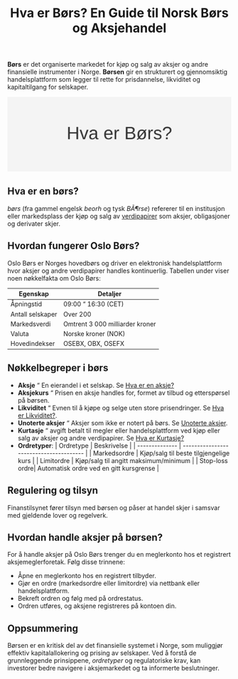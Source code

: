 ﻿---
title: "Hva er Børs? En Guide til Norsk Børs og Aksjehandel"
seoTitle: "Børs | Slik fungerer Oslo Børs og handel med aksjer"
description: "Børs er den organiserte markedsplassen for kjøp og salg av aksjer og andre verdipapirer. Denne guiden forklarer hvordan Oslo Børs fungerer, sentrale begreper, åpningstider og praktiske steg for å handle aksjer trygt og effektivt."
summary: "Hva er børs og hvordan fungerer Oslo Børs? Praktisk oversikt over handel, begreper og prosess."
---

**Børs** er det organiserte markedet for kjøp og salg av aksjer og andre finansielle instrumenter i Norge. **Børsen** gir en strukturert og gjennomsiktig handelsplattform som legger til rette for prisdannelse, likviditet og kapitaltilgang for selskaper.

![Hva er Børs? En Guide til Norsk Børs og Aksjehandel](bors-image.svg)

## Hva er en børs?

*børs* (fra gammel engelsk *beorh* og tysk *BÃ¶rse*) refererer til en institusjon eller markedsplass der kjøp og salg av [verdipapirer](/blogs/regnskap/hva-er-verdipapir "Hva er Verdipapir? En Komplett Guide til Verdipapirer") som aksjer, obligasjoner og derivater skjer.

## Hvordan fungerer Oslo Børs?

Oslo Børs er Norges hovedbørs og driver en elektronisk handelsplattform hvor aksjer og andre verdipapirer handles kontinuerlig. Tabellen under viser noen nøkkelfakta om Oslo Børs:

| Egenskap           | Detaljer                                |
| ------------------ | --------------------------------------- |
| Åpningstid         | 09:00 “ 16:30 (CET)                     |
| Antall selskaper   | Over 200                                |
| Markedsverdi       | Omtrent 3 000 milliarder kroner         |
| Valuta             | Norske kroner (NOK)                     |
| Hovedindekser      | OSEBX, OBX, OSEFX                       |

## Nøkkelbegreper i børs

* **Aksje** “ En eierandel i et selskap. Se [Hva er en aksje?](/blogs/regnskap/hva-er-en-aksje "Hva er en Aksje?")
* **Aksjekurs** “ Prisen en aksje handles for, formet av tilbud og etterspørsel på børsen.
* **Likviditet** “ Evnen til å kjøpe og selge uten store prisendringer. Se [Hva er Likviditet?](/blogs/regnskap/hva-er-likviditet "Hva er Likviditet? En komplett guide til likviditetsstyring").
* **Unoterte aksjer** “ Aksjer som ikke er notert på børs. Se [Unoterte aksjer](/blogs/regnskap/unoterte-aksjer "Unoterte aksjer “ Veileder til investering og regnskapsføring").
* **Kurtasje** “ avgift betalt til megler eller handelsplattform ved kjøp eller salg av aksjer og andre verdipapirer. Se [Hva er Kurtasje?](/blogs/regnskap/kurtasje "Hva er Kurtasje? Guide til Kurtasje og Megleravgifter")
* **Ordretyper**:
  | Ordretype      | Beskrivelse                             |
  | -------------- | --------------------------------------- |
  | Markedsordre   | Kjøp/salg til beste tilgjengelige kurs   |
  | Limitordre     | Kjøp/salg til angitt maksimum/minimum    |
  | Stop-loss ordre| Automatisk ordre ved en gitt kursgrense |

## Regulering og tilsyn

Finanstilsynet fører tilsyn med børsen og påser at handel skjer i samsvar med gjeldende lover og regelverk.

## Hvordan handle aksjer på børsen?

For å handle aksjer på Oslo Børs trenger du en meglerkonto hos et registrert aksjemeglerforetak. Følg disse trinnene:

*   Åpne en meglerkonto hos en registrert tilbyder.
*   Gjør en ordre (markedsordre eller limitordre) via nettbank eller handelsplattform.
*   Bekreft ordren og følg med på ordrestatus.
*   Ordren utføres, og aksjene registreres på kontoen din.

## Oppsummering

Børsen er en kritisk del av det finansielle systemet i Norge, som muliggjør effektiv kapitalallokering og prising av selskaper. Ved å forstå de grunnleggende prinsippene, *ordretyper* og regulatoriske krav, kan investorer bedre navigere i aksjemarkedet og ta informerte beslutninger.











